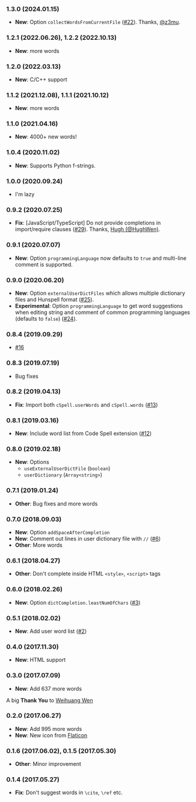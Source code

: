 ### 1.3.0 (2024.01.15)

- **New**: Option `collectWordsFromCurrentFile` ([#22](https://github.com/yzhang-gh/vscode-dic-completion/issues/22)). Thanks, [@z3mu](https://github.com/z3mu).

### 1.2.1 (2022.06.26), 1.2.2 (2022.10.13)

- **New**: more words

### 1.2.0 (2022.03.13)

- **New**: C/C++ support

### 1.1.2 (2021.12.08), 1.1.1 (2021.10.12)

- **New**: more words

### 1.1.0 (2021.04.16)

- **New**: 4000+ new words!

### 1.0.4 (2020.11.02)

- **New**: Supports Python f-strings.

### 1.0.0 (2020.09.24)

- I'm lazy

### 0.9.2 (2020.07.25)

- **Fix**: [JavaScript/TypeScript] Do not provide completions in import/require clauses ([#29](https://github.com/yzhang-gh/vscode-dic-completion/pull/29)). Thanks, [Hugh (@HughWen)](https://github.com/HughWen).

### 0.9.1 (2020.07.07)

- **New**: Option `programmingLanguage` now defaults to `true` and multi-line comment is supported.

### 0.9.0 (2020.06.20)

- **New**: Option `externalUserDictFiles` which allows multiple dictionary files and Hunspell format ([#25](https://github.com/yzhang-gh/vscode-dic-completion/issues/25)).
- **Experimental**: Option `programmingLanguage` to get word suggestions when editing string and comment of common programming languages (defaults to `false`) ([#24](https://github.com/yzhang-gh/vscode-dic-completion/issues/24)).

### 0.8.4 (2019.09.29)

- [#16](https://github.com/yzhang-gh/vscode-dic-completion/issues/16)

### 0.8.3 (2019.07.19)

- Bug fixes

### 0.8.2 (2019.04.13)

- **Fix**: Import both `cSpell.userWords` and `cSpell.words` ([#13](https://github.com/yzhang-gh/vscode-dic-completion/issues/13))

### 0.8.1 (2019.03.16)

- **New**: Include word list from Code Spell extension ([#12](https://github.com/yzhang-gh/vscode-dic-completion/issues/12))

### 0.8.0 (2019.02.18)

- **New**: Options
  - `useExternalUserDictFile` (`boolean`)
  - `userDictionary` (`Array<string>`)

### 0.7.1 (2019.01.24)

- **Other**: Bug fixes and more words

### 0.7.0 (2018.09.03)

- **New**: Option `addSpaceAfterCompletion`
- **New**: Comment out lines in user dictionary file with `//` ([#6](https://github.com/yzhang-gh/vscode-dic-completion/issues/6))
- **Other**: More words

### 0.6.1 (2018.04.27)

- **Other**: Don't complete inside HTML `<style>`, `<script>` tags

### 0.6.0 (2018.02.26)

- **New**: Option `dictCompletion.leastNumOfChars` ([#3](https://github.com/yzhang-gh/vscode-dic-completion/issues/3))

### 0.5.1 (2018.02.02)

- **New**: Add user word list ([#2](https://github.com/yzhang-gh/vscode-dic-completion/issues/2))

### 0.4.0 (2017.11.30)

- **New**: HTML support

### 0.3.0 (2017.07.09)

- **New**: Add 637 more words

A big **Thank You** to [Weihuang Wen](https://github.com/HughWen)

### 0.2.0 (2017.06.27)

- **New**: Add 995 more words
- **New**: New icon from [Flaticon](http://www.flaticon.com)

### 0.1.6 (2017.06.02), 0.1.5 (2017.05.30)

- **Other**: Minor improvement

### 0.1.4 (2017.05.27)

- **Fix**: Don't suggest words in `\cite`, `\ref` etc.
